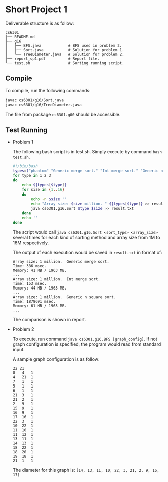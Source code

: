 Short Project 1
================

Deliverable structure is as follow:

    cs6301
    ├── README.md
    ├── g16
    │   ├── BFS.java            # BFS used in problem 2.
    │   ├── Sort.java           # Solution for problem 1.
    │   └── TreeDiameter.java   # Solution for problem 2.
    ├── report_sp1.pdf          # Report file.
    └── test.sh                 # Sorting running script.

Compile
-------

To compile, run the following commands:

```bash
javac cs6301/g16/Sort.java
javac cs6301/g16/TreeDiameter.java
```

The file from package `cs6301.g00` should be accessible.

Test Running
------------

- Problem 1

  The following bash script is in test.sh. Simply execute by command `bash
  test.sh`.

  ```bash
  #!/bin/bash
  types=("phantom" "Generic merge sort." "Int merge sort." "Generic n square sort.")
  for type in 1 2 3
  do
      echo ${types[$type]}
      for size in {1..16}
      do
          echo -n $size ''
          echo "Array size: $size million. " ${types[$type]} >> result.txt
          java cs6301.g16.Sort $type $size >> result.txt
      done
      echo ''
  done
  ```

  The script would call `java cs6301.g16.Sort <sort_type> <array_size>` several
  times for each kind of sorting method and array size from 1M to 16M
  respectively.

  The output of each execution would be saved in `result.txt` in format of:

      Array size: 1 million.  Generic merge sort.
      Time: 386 msec.
      Memory: 41 MB / 1963 MB.
      ...
      Array size: 1 million.  Int merge sort.
      Time: 153 msec.
      Memory: 44 MB / 1963 MB.
      ...
      Array size: 1 million.  Generic n square sort.
      Time: 1878691 msec.
      Memory: 61 MB / 1963 MB.
      ...

  The comparison is shown in report.

- Problem 2

  To execute, run command `java cs6301.g16.BFS [graph_config]`. If not graph
  configuration is specified, the program would read from standard input.

  A sample graph configuration is as follow:

      22 21
      8   4   1
      4   21  1
      7   1   1
      5   1   1
      6   1   1
      21  3   1
      21  2   1
      2   9   1
      15  9   1
      16  9   1
      17  16  1
      22  3   1
      10  22  1
      11  10  1
      11  12  1
      13  11  1
      14  13  1
      18  22  1
      18  20  1
      19  18  1
      21  1   1

  The diameter for this graph is: `[14, 13, 11, 10, 22, 3, 21, 2, 9, 16, 17]`
